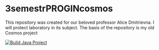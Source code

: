 # 3semestrPROGINcosmos
This repository was created for our beloved professor Alice Dmitrievna. I will protect laboratory in its subject. The basis of the repository is my old Cosmos project

[![Build Java Project](https://github.com/kirbornu/3semestrPROGINcosmos/actions/workflows/build.yaml/badge.svg)](https://github.com/kirbornu/3semestrPROGINcosmos/actions/workflows/build.yaml)
